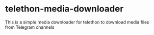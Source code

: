 # telethon-media-downloader
This is a simple media downloader for telethon to download media files from Telegram channels
